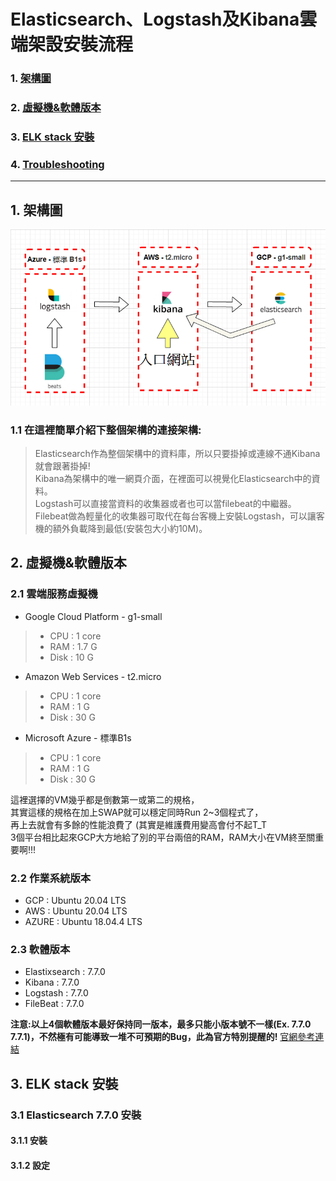 # Elasticsearch、Logstash及Kibana雲端架設安裝流程

### 1. [架構圖](https://github.com/yotzom/Document/blob/master/ELKonCloud.md#1-%E6%9E%B6%E6%A7%8B%E5%9C%96-1)
### 2. [虛擬機&軟體版本](https://github.com/yotzom/Document/blob/master/ELKonCloud.md#2-%E8%99%9B%E6%93%AC%E6%A9%9F%E8%BB%9F%E9%AB%94%E7%89%88%E6%9C%AC-1)
### 3. [ELK stack 安裝](https://github.com/yotzom/Document/blob/master/ELKonCloud.md#3-elk-stack-%E5%AE%89%E8%A3%9D-1)
### 4. [Troubleshooting]()
--- 
## 1. 架構圖

![ELK架構圖](https://github.com/yotzom/Document/blob/master/ELKonCloud_img/ELKstucture.png "ELK架構圖")

### 1.1 在這裡簡單介紹下整個架構的連接架構:
> Elasticsearch作為整個架構中的資料庫，所以只要掛掉或連線不通Kibana就會跟著掛掉!<BR>
> Kibana為架構中的唯一網頁介面，在裡面可以視覺化Elasticsearch中的資料。<BR>
> Logstash可以直接當資料的收集器或者也可以當filebeat的中繼器。<BR>
> Filebeat做為輕量化的收集器可取代在每台客機上安裝Logstash，可以讓客機的額外負載降到最低(安裝包大小約10M)。<BR>
  
## 2. 虛擬機&軟體版本
### 2.1 雲端服務虛擬機
+ Google Cloud Platform - g1-small
> + CPU : 1 core
> + RAM : 1.7 G
> + Disk : 10 G
+ Amazon Web Services - t2.micro
> + CPU : 1 core
> + RAM : 1 G
> + Disk : 30 G
+ Microsoft Azure - 標準B1s
> + CPU : 1 core
> + RAM : 1 G
> + Disk : 30 G

這裡選擇的VM幾乎都是倒數第一或第二的規格， <BR>
其實這樣的規格在加上SWAP就可以穩定同時Run 2~3個程式了，<BR>
再上去就會有多餘的性能浪費了 (其實是維護費用變高會付不起T_T <BR>
3個平台相比起來GCP大方地給了別的平台兩倍的RAM，RAM大小在VM終至關重要啊!!!
  
### 2.2 作業系統版本
+ GCP : Ubuntu 20.04 LTS
+ AWS : Ubuntu 20.04 LTS
+ AZURE : Ubuntu 18.04.4 LTS

### 2.3 軟體版本
+ Elastixsearch : 7.7.0
+ Kibana : 7.7.0
+ Logstash : 7.7.0
+ FileBeat : 7.7.0 <BR>
  
**注意:以上4個軟體版本最好保持同一版本，最多只能小版本號不一樣(Ex. 7.7.0 7.7.1)，不然極有可能導致一堆不可預期的Bug，此為官方特別提醒的!**
[官網參考連結](https://www.elastic.co/guide/en/elastic-stack/current/installing-elastic-stack.html "https://www.elastic.co/guide/en/elastic-stack/current/installing-elastic-stack.html")

## 3. ELK stack 安裝
### 3.1 Elasticsearch 7.7.0 安裝
#### 3.1.1 安裝
#### 3.1.2 設定

